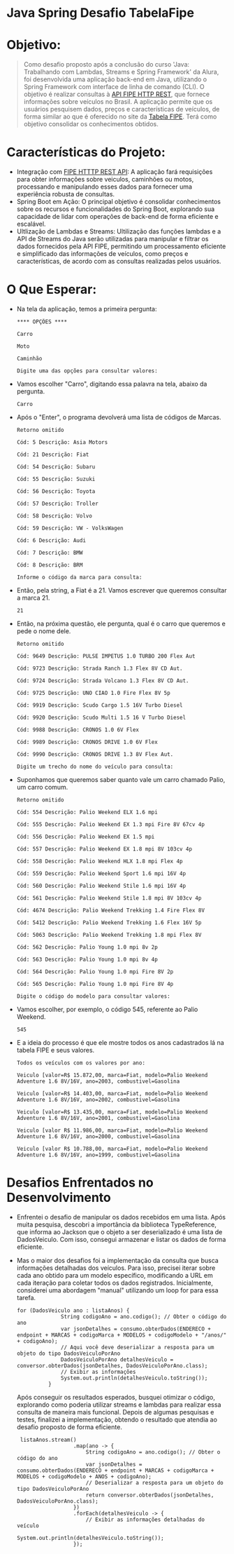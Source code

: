 # Java Spring Desafio TabelaFipe
# Objetivo:
> Como desafio proposto após a conclusão do curso 'Java: Trabalhando com Lambdas, Streams e Spring Framework' da Alura, foi desenvolvida uma aplicação back-end em Java,
> utilizando o Spring Framework com interface de linha de comando (CLI). O objetivo é realizar consultas à [API FIPE HTTP REST](https://deividfortuna.github.io/fipe/), que fornece informações sobre veículos no Brasil.
> A aplicação permite que os usuários pesquisem dados, preços e características de veículos, de forma similar ao que é oferecido no site da [Tabela FIPE](https://veiculos.fipe.org.br/). Terá como objetivo consolidar os conhecimentos obtidos.

# Características do Projeto:
- Integração com [FIPE HTTTP REST API](https://deividfortuna.github.io/fipe/): A aplicação fará requisições para obter informações sobre veiculos, caminhões ou motos, processando e manipulando esses dados para fornecer uma experiência robusta de consultas.
- Spring Boot em Ação: O principal objetivo é consolidar conhecimentos sobre os recursos e funcionalidades do Spring Boot, explorando sua capacidade de lidar com operações de back-end de forma eficiente e escalável.
- Ultlização de Lambdas e Streams: Ultilização das funções lambdas e a API de Streams do Java serão utilizadas para manipular e filtrar os dados fornecidos pela API FIPE, permitindo um processamento eficiente e simplificado das informações de veículos, como preços e características, de acordo com as consultas realizadas pelos usuários.

# O Que Esperar:
- Na tela da aplicação, temos a primeira pergunta:
    ~~~~
    **** OPÇÕES ****

    Carro
    
    Moto
    
    Caminhão
    
    Digite uma das opções para consultar valores:
    ~~~~
- Vamos escolher "Carro", digitando essa palavra na tela, abaixo da pergunta.
  ~~~~
  Carro
  ~~~~
- Após o "Enter", o programa devolverá uma lista de códigos de Marcas.
    ~~~~
    Retorno omitido
    
    Cód: 5 Descrição: Asia Motors
    
    Cód: 21 Descrição: Fiat
    
    Cód: 54 Descrição: Subaru
    
    Cód: 55 Descrição: Suzuki
    
    Cód: 56 Descrição: Toyota
    
    Cód: 57 Descrição: Troller
    
    Cód: 58 Descrição: Volvo
    
    Cód: 59 Descrição: VW - VolksWagen
    
    Cód: 6 Descrição: Audi
    
    Cód: 7 Descrição: BMW
    
    Cód: 8 Descrição: BRM
    
    Informe o código da marca para consulta:
    ~~~~
- Então, pela string, a Fiat é a 21. Vamos escrever que queremos consultar a marca 21.
    ~~~~
    21
    ~~~~
- Então, na próxima questão, ele pergunta, qual é o carro que queremos e pede o nome dele.
  ~~~~
  Retorno omitido
  
  Cód: 9649 Descrição: PULSE IMPETUS 1.0 TURBO 200 Flex Aut

  Cód: 9723 Descrição: Strada Ranch 1.3 Flex 8V CD Aut.
  
  Cód: 9724 Descrição: Strada Volcano 1.3 Flex 8V CD Aut.
  
  Cód: 9725 Descrição: UNO CIAO 1.0 Fire Flex 8V 5p
  
  Cód: 9919 Descrição: Scudo Cargo 1.5 16V Turbo Diesel
  
  Cód: 9920 Descrição: Scudo Multi 1.5 16 V Turbo Diesel
  
  Cód: 9988 Descrição: CRONOS 1.0 6V Flex
  
  Cód: 9989 Descrição: CRONOS DRIVE 1.0 6V Flex
  
  Cód: 9990 Descrição: CRONOS DRIVE 1.3 8V Flex Aut.
  
  Digite um trecho do nome do veículo para consulta:
  ~~~~

- Suponhamos que queremos saber quanto vale um carro chamado Palio, um carro comum.
  ~~~~
  Retorno omitido

  Cód: 554 Descrição: Palio Weekend ELX 1.6 mpi
  
  Cód: 555 Descrição: Palio Weekend EX 1.3 mpi Fire 8V 67cv 4p
  
  Cód: 556 Descrição: Palio Weekend EX 1.5 mpi
  
  Cód: 557 Descrição: Palio Weekend EX 1.8 mpi 8V 103cv 4p
  
  Cód: 558 Descrição: Palio Weekend HLX 1.8 mpi Flex 4p
  
  Cód: 559 Descrição: Palio Weekend Sport 1.6 mpi 16V 4p
  
  Cód: 560 Descrição: Palio Weekend Stile 1.6 mpi 16V 4p
  
  Cód: 561 Descrição: Palio Weekend Stile 1.8 mpi 8V 103cv 4p
  
  Cód: 4674 Descrição: Palio Weekend Trekking 1.4 Fire Flex 8V
  
  Cód: 5412 Descrição: Palio Weekend Trekking 1.6 Flex 16V 5p
  
  Cód: 5063 Descrição: Palio Weekend Trekking 1.8 mpi Flex 8V
  
  Cód: 562 Descrição: Palio Young 1.0 mpi 8v 2p
  
  Cód: 563 Descrição: Palio Young 1.0 mpi 8v 4p
  
  Cód: 564 Descrição: Palio Young 1.0 mpi Fire 8V 2p
  
  Cód: 565 Descrição: Palio Young 1.0 mpi Fire 8V 4p
  
  Digite o código do modelo para consultar valores:
  ~~~~
- Vamos escolher, por exemplo, o código 545, referente ao Palio Weekend.
  ~~~~
  545
  ~~~~
- E a ideia do processo é que ele mostre todos os anos cadastrados lá na tabela FIPE e seus valores.
  ~~~~
  Todos os veículos com os valores por ano:

  Veiculo [valor=R$ 15.872,00, marca=Fiat, modelo=Palio Weekend Adventure 1.6 8V/16V, ano=2003, combustivel=Gasolina
  
  Veiculo [valor=R$ 14.403,00, marca=Fiat, modelo=Palio Weekend Adventure 1.6 8V/16V, ano=2002, combustivel=Gasolina
  
  Veiculo [valor=R$ 13.435,00, marca=Fiat, modelo=Palio Weekend Adventure 1.6 8V/16V, ano=2001, combustivel=Gasolina
  
  Veiculo [valor R$ 11.986,00, marca=Fiat, modelo=Palio Weekend Adventure 1.6 8V/16V, ano=2000, combustivel=Gasolina
  
  Veiculo [valor R$ 10.788,00, marca=Fiat, modelo=Palio Weekend Adventure 1.6 8V/16V, ano=1999, combustivel=Gasolina
  ~~~~
# Desafios Enfrentados no Desenvolvimento
- Enfrentei o desafio de manipular os dados recebidos em uma lista. Após muita pesquisa, descobri a importância da biblioteca TypeReference, que informa ao Jackson que o objeto a ser deserializado é uma lista de DadosVeiculo. Com         isso, consegui armazenar e listar os dados de forma eficiente.
- Mas o maior dos desafios foi a implementação da consulta que busca informações detalhadas dos veículos. Para isso, precisei iterar sobre cada ano obtido para um modelo específico, modificando a URL em cada iteração para coletar todos os dados registrados.         Inicialmente, considerei uma abordagem "manual" utilizando um loop for para essa tarefa.
  ~~~~
  for (DadosVeiculo ano : listaAnos) {
                String codigoAno = ano.codigo(); // Obter o código do ano
                var jsonDetalhes = consumo.obterDados(ENDERECO + endpoint + MARCAS + codigoMarca + MODELOS + codigoModelo + "/anos/" + codigoAno);
                // Aqui você deve deserializar a resposta para um objeto do tipo DadosVeiculoPorAno
                DadosVeiculoPorAno detalhesVeiculo = conversor.obterDados(jsonDetalhes, DadosVeiculoPorAno.class);
                // Exibir as informações
                System.out.println(detalhesVeiculo.toString());
            }
  ~~~~

    Após conseguir os resultados esperados, busquei otimizar o código, explorando como poderia utilizar streams e lambdas para realizar essa consulta de maneira mais funcional. Depois de algumas pesquisas e testes, finalizei a implementação, obtendo o resultado que     atendia ao desafio proposto de forma eficiente.
  ~~~~
   listaAnos.stream()
                    .map(ano -> {
                        String codigoAno = ano.codigo(); // Obter o código do ano
                        var jsonDetalhes = consumo.obterDados(ENDERECO + endpoint + MARCAS + codigoMarca + MODELOS + codigoModelo + ANOS + codigoAno);
                        // Deserializar a resposta para um objeto do tipo DadosVeiculoPorAno
                        return conversor.obterDados(jsonDetalhes, DadosVeiculoPorAno.class);
                    })
                    .forEach(detalhesVeiculo -> {
                        // Exibir as informações detalhadas do veículo
                        System.out.println(detalhesVeiculo.toString());
                    });
  ~~~~

